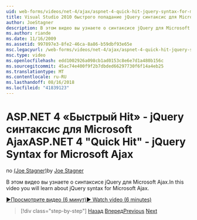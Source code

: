 ```yaml
---
uid: web-forms/videos/net-4/ajax/aspnet-4-quick-hit-jquery-syntax-for-microsoft-ajax
title: Visual Studio 2010 быстрого попадание jQuery синтаксис для Microsoft Ajax | Документация Майкрософт
author: JoeStagner
description: В этом видео вы узнаете о синтаксисе jQuery для Microsoft Ajax.
ms.author: riande
ms.date: 11/16/2009
ms.assetid: 997897e3-8fe2-46ca-8a86-b59dbf93e65e
msc.legacyurl: /web-forms/videos/net-4/ajax/aspnet-4-quick-hit-jquery-syntax-for-microsoft-ajax
msc.type: video
ms.openlocfilehash: edd1002926a098cb1ad0153c8e6e7d1a480b156c
ms.sourcegitcommit: 45ac74e400f9f2b7dbded66297730f6f14a4eb25
ms.translationtype: MT
ms.contentlocale: ru-RU
ms.lasthandoff: 08/16/2018
ms.locfileid: "41839123"
---
```

<a name="aspnet-4-quick-hit---jquery-syntax-for-microsoft-ajax"></a><span data-ttu-id="b7e3a-103">ASP.NET 4 «Быстрый Hit» - jQuery синтаксис для Microsoft Ajax</span><span class="sxs-lookup"><span data-stu-id="b7e3a-103">ASP.NET 4 "Quick Hit" - jQuery Syntax for Microsoft Ajax</span></span>
====================
<span data-ttu-id="b7e3a-104">по [(Joe Stagner)](https://github.com/JoeStagner)</span><span class="sxs-lookup"><span data-stu-id="b7e3a-104">by [Joe Stagner](https://github.com/JoeStagner)</span></span>

<span data-ttu-id="b7e3a-105">В этом видео вы узнаете о синтаксисе jQuery для Microsoft Ajax.</span><span class="sxs-lookup"><span data-stu-id="b7e3a-105">In this video you will learn about jQuery syntax for Microsoft Ajax.</span></span> 

[<span data-ttu-id="b7e3a-106">&#9654;Просмотрите видео (6 минут)</span><span class="sxs-lookup"><span data-stu-id="b7e3a-106">&#9654; Watch video (6 minutes)</span></span>](https://channel9.msdn.com/Blogs/ASP-NET-Site-Videos/aspnet-4-quick-hit-jquery-syntax-for-microsoft-ajax)

> [!div class="step-by-step"]
> <span data-ttu-id="b7e3a-107">[Назад](aspnet-4-quick-hit-the-scriptloader.md)
> [Вперед](aspnet-4-quick-hit-ajax-data-templates.md)</span><span class="sxs-lookup"><span data-stu-id="b7e3a-107">[Previous](aspnet-4-quick-hit-the-scriptloader.md)
[Next](aspnet-4-quick-hit-ajax-data-templates.md)</span></span>
